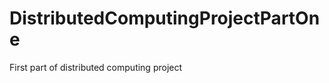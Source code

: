 DistributedComputingProjectPartOne
==================================

First part of distributed computing project
